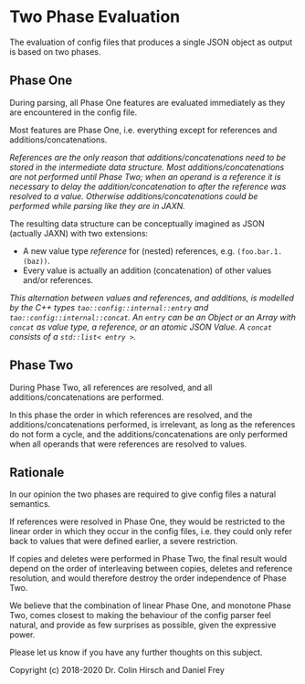# Two Phase Evaluation

The evaluation of config files that produces a single JSON object as output is based on two phases.

## Phase One

During parsing, all Phase One features are evaluated immediately as they are encountered in the config file.

Most features are Phase One, i.e. everything except for references and additions/concatenations.

*References are the only reason that additions/concatenations need to be stored in the intermediate data structure.
Most additions/concatenations are not performed until Phase Two; when an operand is a reference it is necessary to delay the addition/concatenation to after the reference was resolved to a value.
Otherwise additions/concatenations could be performed while parsing like they are in JAXN.*

The resulting data structure can be conceptually imagined as JSON (actually JAXN) with two extensions:

 * A new value type *reference* for (nested) references, e.g. `(foo.bar.1.(baz))`.
 * Every value is actually an addition (concatenation) of other values and/or references.

*This alternation between values and references, and additions, is modelled by the C++ types `tao::config::internal::entry` and `tao::config::internal::concat`.
An `entry` can be an Object or an Array with `concat` as value type, a reference, or an atomic JSON Value.
A `concat` consists of a `std::list< entry >`.*

## Phase Two

During Phase Two, all references are resolved, and all additions/concatenations are performed.

In this phase the order in which references are resolved, and the additions/concatenations performed, is irrelevant, as long as the references do not form a cycle, and the additions/concatenations are only performed when all operands that were references are resolved to values.

## Rationale

In our opinion the two phases are required to give config files a natural semantics.

If references were resolved in Phase One, they would be restricted to the linear order in which they occur in the config files, i.e. they could only refer back to values that were defined earlier, a severe restriction.

If copies and deletes were performed in Phase Two, the final result would depend on the order of interleaving between copies, deletes and reference resolution, and would therefore destroy the order independence of Phase Two.

We believe that the combination of linear Phase One, and monotone Phase Two, comes closest to making the behaviour of the config parser feel natural, and provide as few surprises as possible, given the expressive power.

Please let us know if you have any further thoughts on this subject.

Copyright (c) 2018-2020 Dr. Colin Hirsch and Daniel Frey
